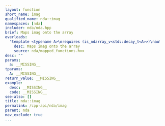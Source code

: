 ```yaml
---
layout: function
short_name: imag
qualified_name: nda::imag
namespaces: [nda]
includer: nda/nda.hpp
brief: Maps imag onto the array
overloads:
  "template <typename A>\nrequires (is_ndarray_v<std::decay_t<A>>)\nauto imag(A && a)":
    desc: Maps imag onto the array
    source: nda/mapped_functions.hxx
desc: ""
params:
  a: __MISSING__
tparams:
  A: __MISSING__
return_value: __MISSING__
example:
  desc: __MISSING__
  code: __MISSING__
see-also: []
title: nda::imag
permalink: /cpp-api/nda/imag
parent: nda
nav_exclude: true
...
```


